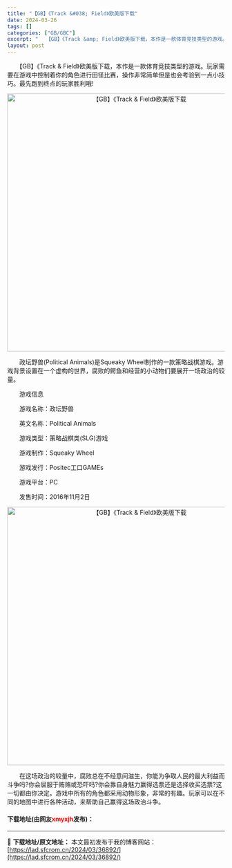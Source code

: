 ```yaml
---
title: "【GB】《Track &#038; Field》欧美版下载"
date: 2024-03-26
tags: []
categories: ["GB/GBC"]
excerpt: "　　【GB】《Track &amp; Field》欧美版下载，本作是一款体育竞技类型的游戏。玩家需要在游戏中控制着你的角色进行田径比赛，操作非常简单但是也会考验到一点小技巧。最先跑到终点的玩家胜利哦! 　　政坛野兽(Political Animals)是Squeaky Wheel制作的一款策略战棋游&hellip;"
layout: post
---
```


 <p>　　【GB】《Track &amp; Field》欧美版下载，本作是一款体育竞技类型的游戏。玩家需要在游戏中控制着你的角色进行田径比赛，操作非常简单但是也会考验到一点小技巧。最先跑到终点的玩家胜利哦!</p> <p align="center"><img align="" border="0" src="https://lad.sfcrom.cn/wp-content/uploads/2024/03/20240326_660285b14f7b3.png" width="597" alt="【GB】《Track &amp; Field》欧美版下载" /></p> <p>　　政坛野兽(Political Animals)是Squeaky Wheel制作的一款策略战棋游戏。游戏背景设置在一个虚构的世界，腐败的鳄鱼和经营的小动物们要展开一场政治的较量。</p> <p>　　游戏信息</p> <p>　　游戏名称：政坛野兽</p> <p>　　英文名称：Political Animals</p> <p>　　游戏类型：策略战棋类(SLG)游戏</p> <p>　　游戏制作：Squeaky Wheel</p> <p>　　游戏发行：Positec工口GAMEs</p> <p>　　游戏平台：PC</p> <p>　　发售时间：2016年11月2日</p> <p align="center"><img align="" border="0" src="https://lad.sfcrom.cn/wp-content/uploads/2024/03/20240326_660285b31beb1.png" width="598" alt="【GB】《Track &amp; Field》欧美版下载" /></p> <p>　　在这场政治的较量中，腐败总在不经意间滋生，你能为争取人民的最大利益而斗争吗?你会屈服于贿赂或恐吓吗?你会靠自身魅力赢得选票还是选择收买选票?这一切都由你决定。游戏中所有的角色都采用动物形象，非常的有趣。玩家可以在不同的地图中进行各种活动，来帮助自己赢得这场政治斗争。</p> <p><h4>下载地址(由网友<font color="red">xmyxjh</font>发布)：</h4></p> 

---
📖 **下载地址/原文地址：** 本文最初发布于我的博客网站：[https://lad.sfcrom.cn/2024/03/36892/](https://lad.sfcrom.cn/2024/03/36892/)
